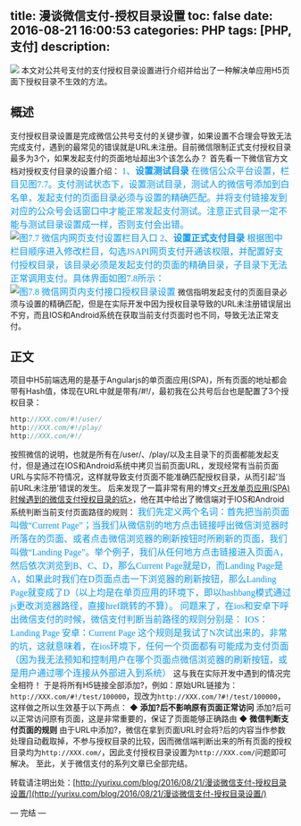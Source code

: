 title: 漫谈微信支付-授权目录设置
toc: false
date: 2016-08-21 16:00:53
categories: PHP
tags: [PHP, 支付] 
description:
---

![](http://7xrc03.com1.z0.glb.clouddn.com/%E5%BE%AE%E4%BF%A1%E6%94%AF%E4%BB%98.jpeg)
本文对公共号支付的支付授权目录设置进行介绍并给出了一种解决单应用H5页面下授权目录不生效的方法。
<!--more-->

## 概述
支付授权目录设置是完成微信公共号支付的关键步骤，如果设置不合理会导致无法完成支付，遇到的最常见的错误就是URL未注册。目前微信限制正式支付授权目录最多为3个，如果发起支付的页面地址超出3个该怎么办？
首先看一下微信官方文档对授权支付目录的设置介绍：<font color=#0099ff size=3 face="楷体">
1、**设置测试目录**
在微信公众平台设置，栏目见图7.7。支付测试状态下，设置测试目录，测试人的微信号添加到白名单，发起支付的页面目录必须与设置的精确匹配。并将支付链接发到对应的公众号会话窗口中才能正常发起支付测试。注意正式目录一定不能与测试目录设置成一样，否则支付会出错。
![图7.7 微信内网页支付设置栏目入口](http://7xrc03.com1.z0.glb.clouddn.com/%E5%BE%AE%E4%BF%A1%E5%86%85%E7%BD%91%E9%A1%B5%E6%94%AF%E4%BB%98%E8%AE%BE%E7%BD%AE%E6%A0%8F%E7%9B%AE%E5%85%A5%E5%8F%A3.png)
2、**设置正式支付目录**
根据图中栏目顺序进入修改栏目，勾选JSAPI网页支付开通该权限，并配置好支付授权目录，该目录必须是发起支付的页面的精确目录，子目录下无法正常调用支付。具体界面如图7.8所示：
![图7.8 微信网页内支付接口授权目录设置](http://7xrc03.com1.z0.glb.clouddn.com/%E5%BE%AE%E4%BF%A1%E7%BD%91%E9%A1%B5%E5%86%85%E6%94%AF%E4%BB%98%E6%8E%A5%E5%8F%A3%E6%8E%88%E6%9D%83%E7%9B%AE%E5%BD%95%E8%AE%BE%E7%BD%AE.png)</font>
微信指明发起支付的页面目录必须与设置的精确匹配，但是在实际开发中因为授权目录导致的URL未注册错误层出不穷，而且IOS和Android系统在获取当前支付页面时也不同，导致无法正常支付。

## 正文
项目中H5前端选用的是基于Angularjs的单页面应用(SPA)，所有页面的地址都会带有Hash值，体现在URL中就是带有/#!/，最初我在公共号后台也是配置了3个授权目录：
```php
http://XXX.com/#!/user/
http://XXX.com/#!/play/
http://XXX.com/#!/
```
按照微信的说明，也就是所有在/user/、/play/以及主目录下的页面都能发起支付，但是通过在IOS和Android系统中拷贝当前页面URL，发现经常有当前页面URL与实际不符情况，这样就导致支付页面不能准确匹配授权目录，从而引起‘当前URL未注册’错误的发生。
后来发现了一篇非常有用的博文[<开发单页应用(SPA)时候遇到的微信支付授权目录的坑>](http://www.tuicool.com/articles/mQ7RRfb)，他在其中给出了微信端对于IOS和Android系统判断当前支付页面路径的规则：<font color=#0099ff size=3 face="楷体">
我们先定义两个名词：首先把当前页面叫做“Current Page”；当我们从微信别的地方点击链接呼出微信浏览器时所落在的页面、或者点击微信浏览器的刷新按钮时所刷新的页面，我们叫做“Landing Page”。举个例子，我们从任何地方点击链接进入页面A，然后依次浏览到B、C、D，那么Current Page就是D，而Landing Page是A，如果此时我们在D页面点击一下浏览器的刷新按钮，那么Landing Page就变成了D（以上均是在单页应用的环境下，即以hashbang模式通过js更改浏览器路径，直接href跳转的不算）。
问题来了，在ios和安卓下呼出微信支付的时候，微信支付判断当前路径的规则分别是：
IOS：Landing Page
安卓：Current Page
这个规则是我试了N次试出来的，非常的坑，这就意味着，在ios环境下，任何一个页面都有可能成为支付页面（因为我无法预知和控制用户在哪个页面点微信浏览器的刷新按钮，或是用户通过哪个连接从外部进入到系统）</font>
这与我在实际开发中遇到的情况完全相符！
于是将所有H5链接全部添加?，例如：原始URL链接为：`http://XXX.com/#!/test/100000`，现改为`http://XXX.com/?#!/test/100000`，这样做之所以生效基于以下两点：
◆ **添加?后不影响原有页面正常访问**
添加?后可以正常访问原有页面，这是非常重要的，保证了页面能够正确路由
◆ **微信判断支付页面的规则**
由于URL中添加?，微信在拿到页面URL时会将?后的内容当作参数处理自动截取掉，不参与授权目录的比较，因而微信端判断出来的所有页面的授权目录均为`http://XXX.com/`，因此支付授权目录设置为`http://XXX.com/`问题即可解决。
至此，关于微信支付的系列文章已全部完结。

转载请注明出处：[http://yurixu.com/blog/2016/08/21/漫谈微信支付-授权目录设置/](http://yurixu.com/blog/2016/08/21/漫谈微信支付-授权目录设置/)

— 完结 —